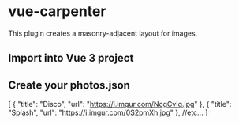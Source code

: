 # vue-carpenter

This plugin creates a masonry-adjacent layout for images.

## Import into Vue 3 project

<template>
    <Carpenter :photos="photos" />
</template>

<script setup>
import { Carpenter } from 'vue-carpenter'
import "vue-carpenter/dist/style.css";
import photos from "./photos.json";
</script>

## Create your photos.json

[
    {
        "title": "Disco",
        "url": "https://i.imgur.com/NcgCvIq.jpg"
    },
    {
        "title": "Splash",
        "url": "https://i.imgur.com/0S2pmXh.jpg"
    },
    //etc...
]
